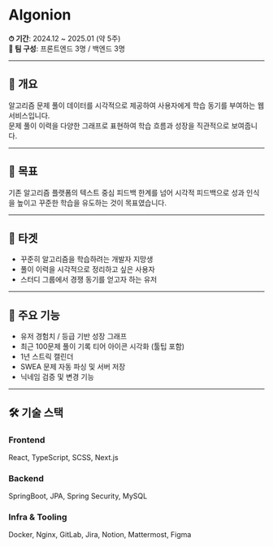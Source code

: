 # Algonion

**⏱ 기간**: 2024.12 ~ 2025.01 (약 5주)  
**👥 팀 구성**: 프론트엔드 3명 / 백엔드 3명

---

## 📌 개요  
알고리즘 문제 풀이 데이터를 시각적으로 제공하여 사용자에게 학습 동기를 부여하는 웹 서비스입니다.  
문제 풀이 이력을 다양한 그래프로 표현하여 학습 흐름과 성장을 직관적으로 보여줍니다.

---

## 🎯 목표  
기존 알고리즘 플랫폼의 텍스트 중심 피드백 한계를 넘어
시각적 피드백으로 성과 인식을 높이고 꾸준한 학습을 유도하는 것이 목표였습니다.

---

## 🎯 타겟  
- 꾸준히 알고리즘을 학습하려는 개발자 지망생
- 풀이 이력을 시각적으로 정리하고 싶은 사용자
- 스터디 그룹에서 경쟁 동기를 얻고자 하는 유저

---

## 🧩 주요 기능  
- 유저 경험치 / 등급 기반 성장 그래프  
- 최근 100문제 풀이 기록 티어 아이콘 시각화 (툴팁 포함)  
- 1년 스트릭 캘린더  
- SWEA 문제 자동 파싱 및 서버 저장  
- 닉네임 검증 및 변경 기능

---

## 🛠 기술 스택

### Frontend  
React, TypeScript, SCSS, Next.js  

### Backend  
SpringBoot, JPA, Spring Security, MySQL  

### Infra & Tooling  
Docker, Nginx, GitLab, Jira, Notion, Mattermost, Figma